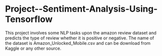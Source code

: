 # Project--Sentiment-Analysis-Using-Tensorflow
This project involves some NLP tasks upon the amazon review dataset and predicts the type of review whether it is positive or negative.
The name of the dataset is Amazon_Unlocked_Mobile.csv and can be download from Kaggle or any other source.
